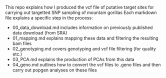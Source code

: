 This repo explains how I produced the vcf file of putative target sites for carrying out targetted SNP sampling of mountain gorillas
Each markdown file explains a specific step in the process:
- 00_data_download.md includes information on previously published data download (from SRA)
- 01_mapping.md explains mapping these data and filtering the resulting bam files
- 02_genotyping.md covers genotyping and vcf file filtering (for quality etc.)
- 03_PCA.md explains the production of PCAs from this data
- 04_geno.md outlines how to convert the vcf files to .geno files and then carry out popgen analyses on these files

